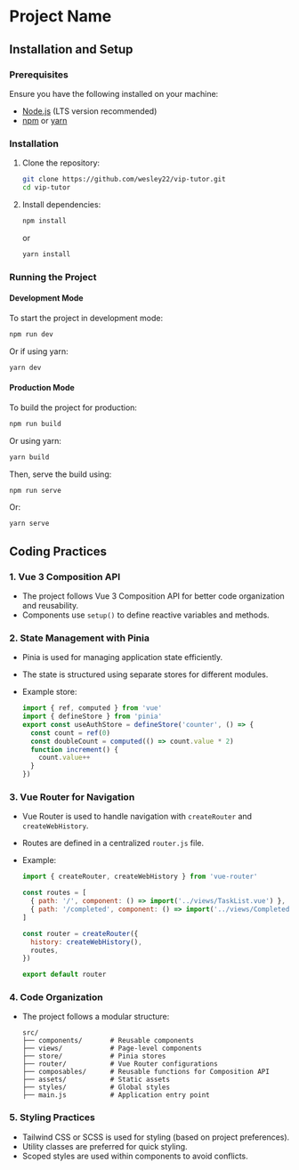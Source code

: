 # Project Name

## Installation and Setup

### Prerequisites

Ensure you have the following installed on your machine:

- [Node.js](https://nodejs.org/) (LTS version recommended)
- [npm](https://www.npmjs.com/) or [yarn](https://yarnpkg.com/)

### Installation

1. Clone the repository:
   ```sh
   git clone https://github.com/wesley22/vip-tutor.git
   cd vip-tutor
   ```
2. Install dependencies:
   ```sh
   npm install
   ```
   or
   ```sh
   yarn install
   ```

### Running the Project

#### Development Mode

To start the project in development mode:

```sh
npm run dev
```

Or if using yarn:

```sh
yarn dev
```

#### Production Mode

To build the project for production:

```sh
npm run build
```

Or using yarn:

```sh
yarn build
```

Then, serve the build using:

```sh
npm run serve
```

Or:

```sh
yarn serve
```

## Coding Practices

### 1. **Vue 3 Composition API**

- The project follows Vue 3 Composition API for better code organization and reusability.
- Components use `setup()` to define reactive variables and methods.


### 2. **State Management with Pinia**

- Pinia is used for managing application state efficiently.
- The state is structured using separate stores for different modules.
- Example store:

  ```js
  import { ref, computed } from 'vue'
  import { defineStore } from 'pinia'
  export const useAuthStore = defineStore('counter', () => {
    const count = ref(0)
    const doubleCount = computed(() => count.value * 2)
    function increment() {
      count.value++
    }
  })
  ```

### 3. **Vue Router for Navigation**

- Vue Router is used to handle navigation with `createRouter` and `createWebHistory`.
- Routes are defined in a centralized `router.js` file.
- Example:

  ```js
  import { createRouter, createWebHistory } from 'vue-router'

  const routes = [
    { path: '/', component: () => import('../views/TaskList.vue') },
    { path: '/completed', component: () => import('../views/CompletedTask.vue') },
  ]

  const router = createRouter({
    history: createWebHistory(),
    routes,
  })

  export default router
  ```

### 4. **Code Organization**

- The project follows a modular structure:
  ```
  src/
  ├── components/       # Reusable components
  ├── views/            # Page-level components
  ├── store/            # Pinia stores
  ├── router/           # Vue Router configurations
  ├── composables/      # Reusable functions for Composition API
  ├── assets/           # Static assets
  ├── styles/           # Global styles
  ├── main.js           # Application entry point
  ```

### 5. **Styling Practices**

- Tailwind CSS or SCSS is used for styling (based on project preferences).
- Utility classes are preferred for quick styling.
- Scoped styles are used within components to avoid conflicts.
